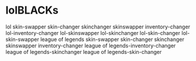 # lolBLACKs
lol skin-swapper skin-changer skinchanger skinswapper inventory-changer lol-inventory-changer lol-skinswapper lol-skinchanger lol-skin-changer lol-skin-swapper league of legends skin-swapper skin-changer skinchanger skinswapper inventory-changer league of legends-inventory-changer league of legends-skinchanger league of legends-skin-changer
